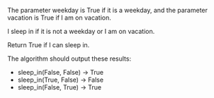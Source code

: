 The parameter weekday is True if it is a weekday, and the parameter vacation is True if I am on vacation.

I sleep in if it is not a weekday or I am on vacation.

Return True if I can sleep in.

The algorithm should output these results:
- sleep_in(False, False) → True
- sleep_in(True, False) → False
- sleep_in(False, True) → True
